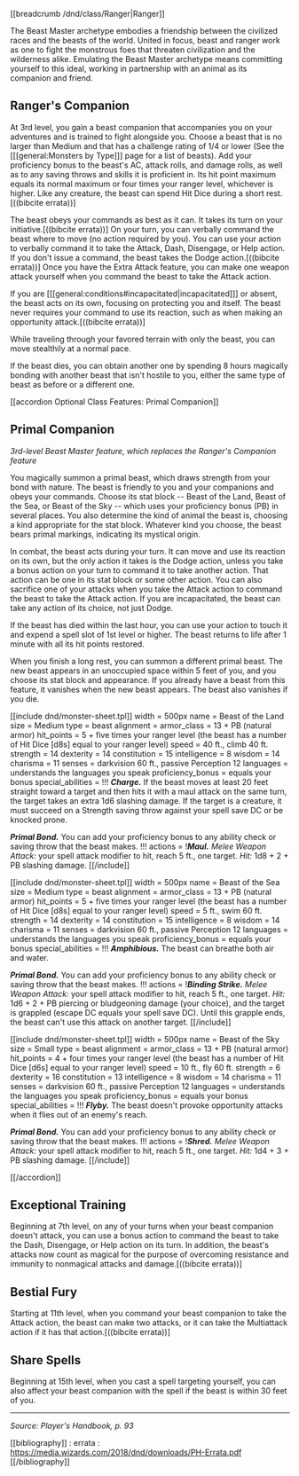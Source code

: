 [[breadcrumb /dnd/class/Ranger|Ranger]]

The Beast Master archetype embodies a friendship between the civilized races and the beasts of the world. United in focus, beast and ranger work as one to fight the monstrous foes that threaten civilization and the wilderness alike. Emulating the Beast Master archetype means committing yourself to this ideal, working in partnership with an animal as its companion and friend.

## Ranger's Companion

At 3rd level, you gain a beast companion that accompanies you on your adventures and is trained to fight alongside you. Choose a beast that is no larger than Medium and that has a challenge rating of 1/4 or lower (See the [[[general:Monsters by Type]]] page for a list of beasts). Add your proficiency bonus to the beast's AC, attack rolls, and damage rolls, as well as to any saving throws and skills it is proficient in. Its hit point maximum equals its normal maximum or four times your ranger level, whichever is higher. Like any creature, the beast can spend Hit Dice during a short rest.[((bibcite errata))]

The beast obeys your commands as best as it can. It takes its turn on your initiative.[((bibcite errata))] On your turn, you can verbally command the beast where to move (no action required by you). You can use your action to verbally command it to take the Attack, Dash, Disengage, or Help action. If you don't issue a command, the beast takes the Dodge action.[((bibcite errata))] Once you have the Extra Attack feature, you can make one weapon attack yourself when you command the beast to take the Attack action.

If you are [[[general:conditions#incapacitated|incapacitated]]] or absent, the beast acts on its own, focusing on protecting you and itself. The beast never requires your command to use its reaction, such as when making an opportunity attack.[((bibcite errata))]

While traveling through your favored terrain with only the beast, you can move stealthily at a normal pace.

If the beast dies, you can obtain another one by spending 8 hours magically bonding with another beast that isn't hostile to you, either the same type of beast as before or a different one.

[[accordion Optional Class Features: Primal Companion]]

## Primal Companion

_3rd-level Beast Master feature, which replaces the Ranger's Companion feature_

You magically summon a primal beast, which draws strength from your bond with nature. The beast is friendly to you and your companions and obeys your commands. Choose its stat block -- Beast of the Land, Beast of the Sea, or Beast of the Sky -- which uses your proficiency bonus (PB) in several places. You also determine the kind of animal the beast is, choosing a kind appropriate for the stat block. Whatever kind you choose, the beast bears primal markings, indicating its mystical origin.

In combat, the beast acts during your turn. It can move and use its reaction on its own, but the only action it takes is the Dodge action, unless you take a bonus action on your turn to command it to take another action. That action can be one in its stat block or some other action. You can also sacrifice one of your attacks when you take the Attack action to command the beast to take the Attack action. If you are incapacitated, the beast can take any action of its choice, not just Dodge.

If the beast has died within the last hour, you can use your action to touch it and expend a spell slot of 1st level or higher. The beast returns to life after 1 minute with all its hit points restored.

When you finish a long rest, you can summon a different primal beast. The new beast appears in an unoccupied space within 5 feet of you, and you choose its stat block and appearance. If you already have a beast from this feature, it vanishes when the new beast appears. The beast also vanishes if you die.

<div class="monster-include" markdown="1">

[[include dnd/monster-sheet.tpl]]
width = 500px
name = Beast of the Land
size = Medium
type = beast
alignment = 
armor_class = 13 + PB (natural armor)
hit_points = 5 + five times your ranger level (the beast has a number of Hit Dice [d8s] equal to your ranger level)
speed = 40 ft., climb 40 ft.
strength = 14
dexterity = 14
constitution = 15
intelligence = 8
wisdom = 14
charisma = 11
senses = darkvision 60 ft., passive Perception 12
languages = understands the languages you speak
proficiency_bonus = equals your bonus
special_abilities = !!!
***Charge.*** If the beast moves at least 20 feet straight toward a target and then hits it with a maul attack on the same turn, the target takes an extra 1d6 slashing damage. If the target is a creature, it must succeed on a Strength saving throw against your spell save DC or be knocked prone.

***Primal Bond.*** You can add your proficiency bonus to any ability check or saving throw that the beast makes.
!!!
actions = !***Maul.*** _Melee Weapon Attack:_ your spell attack modifier to hit, reach 5 ft., one target. _Hit:_ 1d8 + 2 + PB slashing damage.
[[/include]]

</div>

<div class="monster-include" markdown="1">

[[include dnd/monster-sheet.tpl]]
width = 500px
name = Beast of the Sea
size = Medium
type = beast
alignment = 
armor_class = 13 + PB (natural armor)
hit_points = 5 + five times your ranger level (the beast has a number of Hit Dice [d8s] equal to your ranger level)
speed = 5 ft., swim 60 ft.
strength = 14
dexterity = 14
constitution = 15
intelligence = 8
wisdom = 14
charisma = 11
senses = darkvision 60 ft., passive Perception 12
languages = understands the languages you speak
proficiency_bonus = equals your bonus
special_abilities = !!!
***Amphibious.*** The beast can breathe both air and water.

***Primal Bond.*** You can add your proficiency bonus to any ability check or saving throw that the beast makes.
!!!
actions = !***Binding Strike.*** _Melee Weapon Attack:_ your spell attack modifier to hit, reach 5 ft., one target. _Hit:_ 1d6 + 2 + PB piercing or bludgeoning damage (your choice), and the target is grappled (escape DC equals your spell save DC). Until this grapple ends, the beast can't use this attack on another target.
[[/include]]

</div>

<div class="monster-include" markdown="1">

[[include dnd/monster-sheet.tpl]]
width = 500px
name = Beast of the Sky
size = Small
type = beast
alignment = 
armor_class = 13 + PB (natural armor)
hit_points = 4 + four times your ranger level (the beast has a number of Hit Dice [d6s] equal to your ranger level)
speed = 10 ft., fly 60 ft.
strength = 6
dexterity = 16
constitution = 13
intelligence = 8
wisdom = 14
charisma = 11
senses = darkvision 60 ft., passive Perception 12
languages = understands the languages you speak
proficiency_bonus = equals your bonus
special_abilities = !!!
***Flyby.*** The beast doesn't provoke opportunity attacks when it flies out of an enemy's reach.

***Primal Bond.*** You can add your proficiency bonus to any ability check or saving throw that the beast makes.
!!!
actions = !***Shred.*** _Melee Weapon Attack:_ your spell attack modifier to hit, reach 5 ft., one target. _Hit:_ 1d4 + 3 + PB slashing damage.
[[/include]]

</div>

[[/accordion]]

## Exceptional Training

Beginning at 7th level, on any of your turns when your beast companion doesn't attack, you can use a bonus action to command the beast to take the Dash, Disengage, or Help action on its turn. In addition, the beast's attacks now count as magical for the purpose of overcoming resistance and immunity to nonmagical attacks and damage.[((bibcite errata))]

## Bestial Fury

Starting at 11th level, when you command your beast companion to take the Attack action, the beast can make two attacks, or it can take the Multiattack action if it has that action.[((bibcite errata))]

## Share Spells

Beginning at 15th level, when you cast a spell targeting yourself, you can also affect your beast companion with the spell if the beast is within 30 feet of you.

----

*Source: Player's Handbook, p. 93*

[[bibliography]]
: errata : <https://media.wizards.com/2018/dnd/downloads/PH-Errata.pdf>
[[/bibliography]]

